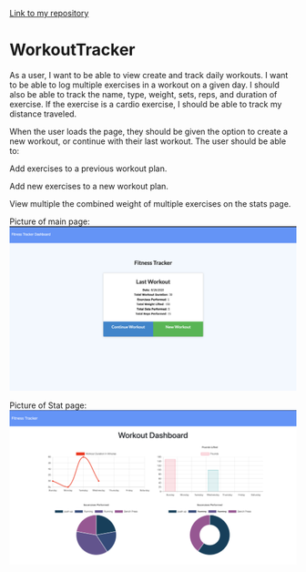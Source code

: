 
[Link to my repository](https://github.com/sthapa411/WorkoutTracker)

# WorkoutTracker

As a user, I want to be able to view create and track daily workouts. I want to be able to log multiple exercises in a workout on a given day. I should also be able to track the name, type, weight, sets, reps, and duration of exercise. If the exercise is a cardio exercise, I should be able to track my distance traveled.


When the user loads the page, they should be given the option to create a new workout, or continue with their last workout.
The user should be able to:

Add exercises to a previous workout plan.

Add new exercises to a new workout plan.

View multiple the combined weight of multiple exercises on the stats page.

Picture of main page:
![FitnessTracker.png](https://github.com/sthapa411/WorkoutTracker/blob/master/FitnessTracker.png)

Picture of Stat page:
![stat.png](https://github.com/sthapa411/WorkoutTracker/blob/master/stat.png)
